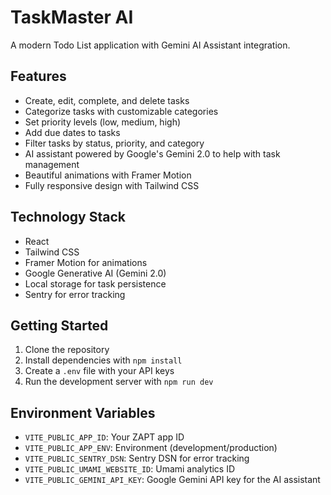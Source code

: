 # TaskMaster AI

A modern Todo List application with Gemini AI Assistant integration.

## Features

- Create, edit, complete, and delete tasks
- Categorize tasks with customizable categories
- Set priority levels (low, medium, high)
- Add due dates to tasks
- Filter tasks by status, priority, and category
- AI assistant powered by Google's Gemini 2.0 to help with task management
- Beautiful animations with Framer Motion
- Fully responsive design with Tailwind CSS

## Technology Stack

- React
- Tailwind CSS
- Framer Motion for animations
- Google Generative AI (Gemini 2.0)
- Local storage for task persistence
- Sentry for error tracking

## Getting Started

1. Clone the repository
2. Install dependencies with `npm install`
3. Create a `.env` file with your API keys
4. Run the development server with `npm run dev`

## Environment Variables

- `VITE_PUBLIC_APP_ID`: Your ZAPT app ID
- `VITE_PUBLIC_APP_ENV`: Environment (development/production)
- `VITE_PUBLIC_SENTRY_DSN`: Sentry DSN for error tracking
- `VITE_PUBLIC_UMAMI_WEBSITE_ID`: Umami analytics ID
- `VITE_PUBLIC_GEMINI_API_KEY`: Google Gemini API key for the AI assistant